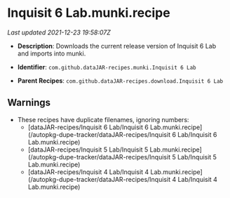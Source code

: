 # Inquisit 6 Lab.munki.recipe

_Last updated 2021-12-23 19:58:07Z_

- **Description**: Downloads the current release version of Inquisit 6 Lab and imports into munki.

- **Identifier**: `com.github.dataJAR-recipes.munki.Inquisit 6 Lab`

- **Parent Recipes**: `com.github.dataJAR-recipes.download.Inquisit 6 Lab`

## Warnings

- These recipes have duplicate filenames, ignoring numbers:
    - [dataJAR-recipes/Inquisit 6 Lab/Inquisit 6 Lab.munki.recipe](/autopkg-dupe-tracker/dataJAR-recipes/Inquisit 6 Lab/Inquisit 6 Lab.munki.recipe)
    - [dataJAR-recipes/Inquisit 5 Lab/Inquisit 5 Lab.munki.recipe](/autopkg-dupe-tracker/dataJAR-recipes/Inquisit 5 Lab/Inquisit 5 Lab.munki.recipe)
    - [dataJAR-recipes/Inquisit 4 Lab/Inquisit 4 Lab.munki.recipe](/autopkg-dupe-tracker/dataJAR-recipes/Inquisit 4 Lab/Inquisit 4 Lab.munki.recipe)